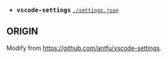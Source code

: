 - <samp><b>vscode-settings</b></samp> [`./settings.json`](./settings.json)

## ORIGIN

Modify from https://github.com/antfu/vscode-settings.
